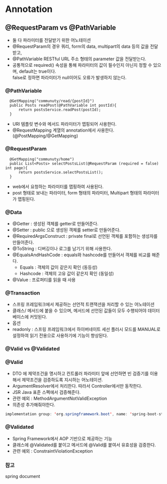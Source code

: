 # Annotation

## @RequestParam vs @PathVariable
- 둘 다 파라미터를 전달받기 위한 어노테이션
- @RequestParam의 경우 쿼리, form의 data, multipart의 data 등의 값을 전달받고,  
- @PathVariable RESTful URL 주소 형태의 parameter 값을 전달받는다. 
- 공통적으로 required() 속성을 통해 파라미터의 값이 필수인지 아닌지 정할 수 있으며, default는 true이다.  
 false로 정하면 파라미터가 null이어도 오류가 발생하지 않는다. 
### @PathVariable
```
  @GetMapping("communuty/read/{postId}")
  public Posts readPost(@PathVariable int postId){
      return postsService.readPost(postId);
  }
```
- URI 템플릿 변수와 메서드 파라미터가 맵핑되어 사용한다.  
- @RequestMapping 계열의 annotation에서 사용한다.(@PostMapping/@GetMapping)  

### @RequestParam 
```
  @GetMapping("communuty/home")
  public List<Posts> selectPostsList(@RequestParam (required = false) int page){
      return postsService.selectPostsList();
  }
```
- web에서 요청하는 파라미터를 맵핑하여 사용된다.
- post 형태로 보내는 파라미터, form 형태의 파라미터, Multipart 형태의 파라미터가 맵핑된다.

### @Data
- @Getter : 생성된 객체를 getter로 만들어준다.
- @Setter : public 으로 생성된 객체를 setter로 만들어준다.
- @RequiredArgsConstruct : private final로 선언된 객체를 포함하는 생성자를 만들어준다.
- @ToString : 디버깅이나 로그를 남기기 위해 사용한다.
- @EqualsAndHashCode : equals와 hashcode를 만들어서 객체를 비교를 해준다.
  - Equals : 객체의 값이 같은지 확인 (동등성)
  - Hashcode : 객체의 고유 값이 같은지 확인 (동일성)
- @Value : 프로퍼티를 읽을 때 사용

### @Transaction
 - 스프링 프레임워크에서 제공하는 선언적 트랜잭션을 처리할 수 있는 어노테이션
 - 클래스/ 메서드에 붙을 수 있으며, 메서드에 선언된 값들이 모두 수행되어야 데이터베이스에 커밋된다.
 - 옵션
  - readonly : 스프링 프레임워크에서 하이버네이트 세선 플러시 모드를 MANUAL로 설정하여 읽기 전용으로 사용하기에 기능이 향상된다. 

### @Valid vs @Validated

### @Valid

- DTO 에 제약조건을 명시하고 컨트롤러 파라미터 앞에 선언하면 빈 검증기를 이용해서 제약조건을 검증하도록 지시하는 어노테이션.
- ArgumentResolver에서 처리한다. 따라서 Controller에서만 동작한다.
- JSR Java 표준 스펙에서 검증해준다.
- 관련 예외 : MethodArgumentNotValidException
- 의존성 추가해줘야한다.

```java
implementation group: 'org.springframework.boot', name: 'spring-boot-starter-validation'
```

### @Validated

- Spring Framework에서 AOP 기반으로 제공하는 기능
- 클래스에 @Validated를 붙이고 메서드에 @Valid를 붙여서 유효성을 검증한다.
- 관련 예외 : ConstraintViolationException

### 참고
spring document
